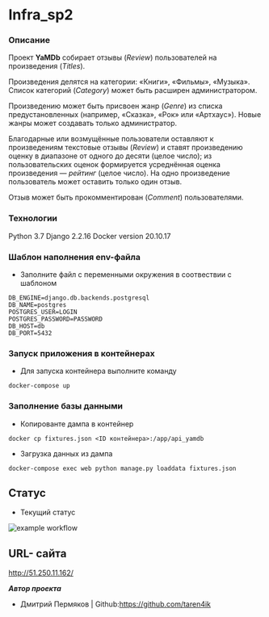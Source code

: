 # Infra_sp2

### Описание
Проект **YaMDb** собирает отзывы (*Review*) пользователей на произведения (*Titles*).

Произведения делятся на категории: «Книги», «Фильмы», «Музыка». Список категорий (*Category*) может быть расширен администратором.

Произведению может быть присвоен жанр (*Genre*) из списка предустановленных (например, «Сказка», «Рок» или «Артхаус»). Новые жанры может создавать только администратор.

Благодарные или возмущённые пользователи оставляют к произведениям текстовые отзывы (*Review*) и ставят произведению оценку в диапазоне от одного до десяти (целое число); из пользовательских оценок формируется усреднённая оценка произведения — *рейтинг* (целое число). На одно произведение пользователь может оставить только один отзыв.

Отзыв может быть прокомментирован (*Сomment*) пользователями.

### Технологии
Python 3.7
Django 2.2.16
Docker version 20.10.17

### Шаблон наполнения env-файла
* Заполните файл с переменными окружения в соотвествии с шаблоном
```
DB_ENGINE=django.db.backends.postgresql
DB_NAME=postgres
POSTGRES_USER=LOGIN
POSTGRES_PASSWORD=PASSWORD
DB_HOST=db
DB_PORT=5432
```

### Запуск приложения в контейнерах
* Для запуска контейнера выполните команду
```
docker-compose up 
```
### Заполнение базы данными
* Копированте дампа в контейнер
```
docker cp fixtures.json <ID контейнера>:/app/api_yamdb
```

* Загрузка данных из дампа
```
docker-compose exec web python manage.py loaddata fixtures.json
```
## Статус
* Текущий статус

![example workflow](https://github.com/taren4ik/yamdb_final/actions/workflows/yamdb_workflow.yml/badge.svg)
## URL- сайта
http://51.250.11.162/

***Автор проекта***
* Дмитрий Пермяков | Github:https://github.com/taren4ik 
